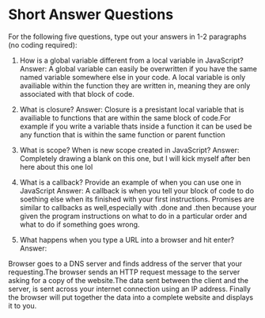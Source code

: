 # Short Answer Questions
For the following five questions, type out your answers in 1-2 paragraphs (no coding required):

1. How is a global variable different from a local variable in JavaScript?
Answer: A global variable can easily be overwritten if you have the same named variable somewhere else in your code. A local variable is only availiable within the function they are written in, meaning they are only associated with that block of code. 

2. What is closure?
Answer: Closure is a presistant local variable that is availiable to functions that are within the same block of code.For example if you write a variable thats inside a function it can be used be any function that is within the same function or parent function

3. What is scope? When is new scope created in JavaScript?
Answer: Completely drawing a blank on this one, but I will kick myself after ben here about this one lol 

4. What is a callback? Provide an example of when you can use one in JavaScript
Answer: A callback is when you tell your block of code to do soething else when its finished with your first instructions. Promises are similar to callbacks as well,especially with .done and .then because your given the program instructions on what to do in a particular order and what to do if something goes wrong.

5. What happens when you type a URL into a browser and hit enter?
Answer:

 Browser goes to a DNS server and finds address of the server that your requesting.The browser sends an HTTP request message to the server asking for a copy of the website.The data sent between the client and the server, is sent across your internet connection using an IP address. Finally the browser will put together the data into a complete website and displays it to you.

